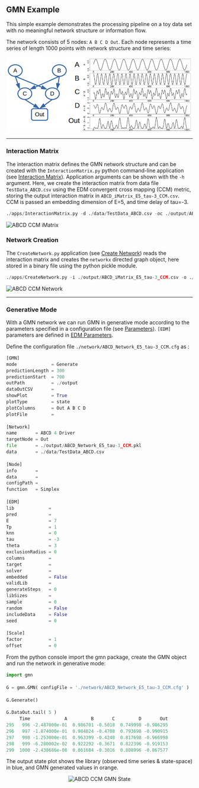 ## GMN Example

This simple example demonstrates the processing pipeline on a toy data set with no meaningful network structure or information flow.

The network consists of 5 nodes: `A B C D Out`. Each node represents a time series of length 1000 points with network structure and time series:

![alt text](imgs/ABCD_Network_Schematic.png "Network Schematic")

---

### Interaction Matrix
The interaction matrix defines the GMN network structure and can be created with the `InteractionMatrix.py` python command-line application (see [Interaction Matrix](overview.md)). Application arguments can be shown with the `-h` argument. Here, we create the interaction matrix from data file `TestData_ABCD.csv` using the EDM convergent cross mapping (CCM) metric, storing the output interaction matrix in `ABCD_iMatrix_E5_tau-3_CCM.csv`.  CCM is passed an embedding dimension of E=5, and time delay of tau=-3. 

```python
./apps/InteractionMatrix.py -d ./data/TestData_ABCD.csv -oc ./output/ABCD_iMatrix_E5_tau-3 -ccm -E 5 -t -3 -P

```
<img src="../imgs/ABCD_iMatrix_E5_tau-3_CCM.png" alt="ABCD CCM iMatrix" width="300" />
<!-- ![alt text](imgs/ABCD_iMatrix_E5_tau-3_CCM.png "ABCD CCM iMatrix") -->


### Network Creation
The `CreateNetwork.py` application (see [Create Network](overview/)) reads the interaction matrix and creates the `networkx` directed graph object, here stored in a binary file using the python pickle module.

```python
./apps/CreateNetwork.py -i ./output/ABCD_iMatrix_E5_tau-3_CCM.csv -o ./output/ABCD_Network_E5_tau-3_CCM.pkl -d 4 -P
```
<img src="../imgs/ABCD_Network_E5_tau-3_CCM.png" alt="ABCD CCM Network" width="300" />
<!-- ![alt text](imgs/ABCD_Network_E5_tau-3_CCM.png "ABCD CCM Network") -->

---

### Generative Mode
With a GMN network we can run GMN in generative mode according to the parameters specified in a configuration file (see [Parameters](parameters.md)). `[EDM]` parameters are defined in [EDM Parameters](https://sugiharalab.github.io/EDM_Documentation/parameters/).

Define the configuration file `./network/ABCD_Network_E5_tau-3_CCM.cfg` as :


```python
[GMN]
mode             = Generate
predictionLength = 300
predictionStart  = 700
outPath          = ./output
dataOutCSV       =
showPlot         = True
plotType         = state
plotColumns      = Out A B C D
plotFile         =

[Network]
name       = ABCD 4 Driver
targetNode = Out
file       = ./output/ABCD_Network_E5_tau-3_CCM.pkl
data       = ./data/TestData_ABCD.csv

[Node]
info       = 
data       = 
configPath = 
function   = Simplex

[EDM]
lib             = 
pred            = 
E               = 7
Tp              = 1
knn             = 0
tau             = -3
theta           = 3
exclusionRadius = 0
columns         = 
target          = 
solver          = 
embedded        = False
validLib        = 
generateSteps   = 0
libSizes        = 
sample          = 0
random          = False
includeData     = False
seed            = 0

[Scale]
factor          = 1
offset          = 0
```

From the python console import the gmn package, create the GMN object and run the network in generative mode:

```python
import gmn

G = gmn.GMN( configFile = './network/ABCD_Network_E5_tau-3_CCM.cfg' )

G.Generate()

G.DataOut.tail( 5 )
     Time             A         B       C         D       Out
295   996 -2.487000e-01  0.986701 -0.5018  0.749998 -0.986295
296   997 -1.874000e-01  0.984824 -0.4708  0.793698 -0.990915
297   998 -1.253000e-01  0.963399 -0.4248  0.817698 -0.966998
298   999 -6.280002e-02  0.922292 -0.3671  0.822396 -0.919153
299  1000 -2.438686e-08  0.861684 -0.3016  0.808996 -0.867577
```

The output state plot shows the library (observed time series & state-space) in blue, and GMN generated values in orange.

<center><img src="../imgs/ABCD_GMN_State_CCM_E7_tau-3.png" alt="ABCD CCM GMN State" width="500" /></center>
